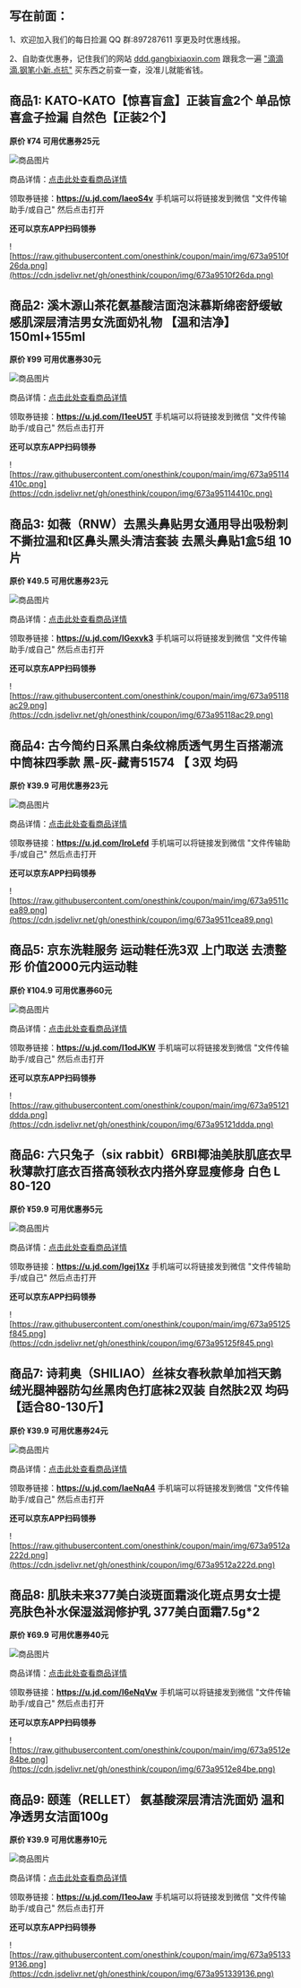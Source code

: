## 写在前面：

1、欢迎加入我们的每日捡漏 QQ 群:897287611 享更及时优惠线报。

2、自助查优惠券，记住我们的网站 [ddd.gangbixiaoxin.com](https://ddd.gangbixiaoxin.com) 跟我念一遍 ["滴滴滴.钢笔小新.点抗"](https://ddd.gangbixiaoxin.com) 买东西之前查一查，没准儿就能省钱。

## 商品1: KATO-KATO【惊喜盲盒】正装盲盒2个 单品惊喜盒子捡漏 自然色【正装2个】

**原价 ¥74 可用优惠券25元**

![商品图片](http://img14.360buyimg.com/n1/jfs/t1/197495/35/43814/30455/66618364F200be218/370e2cfb880c4e83.jpg)

商品详情：[点击此处查看商品详情](https://union-click.jd.com/jdc?e=1003156031&amp;p=JF8BAdMJK1olXwIGUF1ZCkIWAF8IGlsUWQ4DXFddC0kfAl9MRANLAjZbERscSkAJHTRQRA1CCVkdDwtCWhVLHTdNTwcKBENeCVAfUg8bYRpMfQRLOEJSXQUaTg1ffRl3GClxKHx4Olw9bh5iaDpNUiUWO3Z7VyUNX1xXDxtxazliLnVdIDcHWzx0Vip-YitNOWViEj4FVTh1SilOeBBmL2FbIBc-akpzYSZwWyx3AHZgVQwbfiJNZQ98ZAxhJFRlIz0-Vj9-Yz9zfCcTOE5hIjkCViNFZRNoeFpHWnFdKygpCTRId21ecjhMDw90LSEqfChvBA9AczJsPm1CNywmcTx1YDN-ci91KmV9CypfXhMneRdqWShSGURiVA4eQRsRR2ZjSz1SLQoOZF9tC0oXBGYOHF0cWDYyVF5tSSUXAG8BGVoQWzYDZF5bCkseC2wNHVMSWwQyVFZaOJy6u7qCqo6d5NKc3Inkr56ev7uWk2slbQUyVF9cCksTBG4KG2slXQUyV24DZkpEBWxcGlITM1oACAxeXQ8fbWwKGF4TXQEDZFxcCUkVM184eS5RO1lcMRoNARBQRSlAZS1qXnRmISQnZkl3ZTp9cA5QFHgBMi4kCzBHVF8IKw)

领取券链接：**https://u.jd.com/IaeoS4v** 手机端可以将链接发到微信 "文件传输助手/或自己" 然后点击打开

**还可以京东APP扫码领券**

![https://raw.githubusercontent.com/onesthink/coupon/main/img/673a9510f26da.png](https://cdn.jsdelivr.net/gh/onesthink/coupon/img/673a9510f26da.png)

## 商品2: 溪木源山茶花氨基酸洁面泡沫慕斯绵密舒缓敏感肌深层清洁男女洗面奶礼物 【温和洁净】150ml+155ml

**原价 ¥99 可用优惠券30元**

![商品图片](http://img14.360buyimg.com/n1/jfs/t1/222527/27/47722/122045/6736e145Fc0ac6927/93189bcde4312ff8.jpg)

商品详情：[点击此处查看商品详情](https://union-click.jd.com/jdc?e=1003156031&amp;p=JF8BAdsJK1olXwIGUFlfDEsSCl8IGloXVAQBV1lfDEwVBl9MRANLAjZbERscSkAJHTRQRA1CCVkdDwtCWhVLHTdNTwcKBENeCVAfUg8bCx1PbzxmFW5kUQlYfx9nCzAJf1tONQd3Olw1bEhlYjdpRiFHI05VCjgbYVxXDxtxaz5iFAZHIFwlbzxecDF8RDtNOWV6EikvUiJ1ShtObT5mK2FbPBcqQEpzYSZ4Wy1nAH9gVSIbfANzYBZrGwxhJFRlIwcqTzx-az9zfCcTOE5hIjkCViNFZRNheBJHVHFgPA4pazxTYB1wcjhcCEd0NjkqfBJeXA8KbCJiXG1cICw9YSh1YCh8YitzKmVpESlfcChsY3sKbk8XKDZbDT4IcDxAYgxhaS9LPQcEVCwHXzxRD2M4GmsWXAYFXVhaDkISM18IG2tUMwYDVl9fDUgeM244G10XXQ8KV1tUCE8TC18IE1wliqu6gdTs3cOu1_GAzOKyiI--gMDVOHsnAF8IGloXXQIFVVxdOHsXAF8LKwV7XFUFUVldWh95X21USVhCDgdsV11aDkMXBmc4GVoUXwQyZG5VegxjZBxAcz0QCgN1AC5VV0pzAzRgGi57X25mVyw8UCpKeT12UwxLO0BrZF5t)

领取券链接：**https://u.jd.com/I1eeU5T** 手机端可以将链接发到微信 "文件传输助手/或自己" 然后点击打开

**还可以京东APP扫码领券**

![https://raw.githubusercontent.com/onesthink/coupon/main/img/673a95114410c.png](https://cdn.jsdelivr.net/gh/onesthink/coupon/img/673a95114410c.png)

## 商品3: 如薇（RNW）去黑头鼻贴男女通用导出吸粉刺不撕拉温和t区鼻头黑头清洁套装 去黑头鼻贴1盒5组 10片

**原价 ¥49.5 可用优惠券23元**

![商品图片](http://img14.360buyimg.com/n1/jfs/t1/237773/37/20701/65562/6696197fF7adf9f62/aa504e13ae934613.jpg)

商品详情：[点击此处查看商品详情](https://union-click.jd.com/jdc?e=1003156031&amp;p=JF8BAd0JK1olXwIGVFZbC0gRAl8IGlsVXQYHVl9VCE8QAl9MRANLAjZbERscSkAJHTRQRA1CCVkdDwtCWhVLHTdNTwcKBENeCVAfUg8bUDNKeRlnOnUFISZZT05TYxJQRCtOW3xKOlxeDhVLRGZNfFtvG1V-VDcuClxXDxtxazliPmVFIzchbTJ0YCx_GStNOWV-Ej0_VT11Ah9OewBmL2FbNBcpekpyYSZaWztdB2ZgVS4baDJragxRTgxhJG5SIz0mVj1udzxzfCcTOE5hIjkCViNFZRB-byhlSQV1IzwlajxzfC1oYiN8PXJ9Fz4kcCJjAhhJeyJDOHJYJwArcTxhdCdrXC98C2F1HTUcfjJBZBRoD1lgSQR3ZDcdckMRXmtvexlVInN9AFkqCxlzVikEF2sUbQUDVFlUDkwRCmo4K1sVbUdsVF9ZCUoVAmo4GmsVWwQCXVZeDUISAGYKK1sdWjbV-eaIgvrCi9bchdPC5KHX3eKJlsMnM18LK1sUXAQCUFlcCksnM28LK1glA2gDB1ZdDkgRCgFUGQdHXl9WATBeCksTCmcKGWsXXAcAVm5tOBhLQQ1KaTxmWnN6UBlYTCtqWzB4QF1vFWgAV1gDVAweRggIYR1GIQZrJ1xtCHs)

领取券链接：**https://u.jd.com/IGexvk3** 手机端可以将链接发到微信 "文件传输助手/或自己" 然后点击打开

**还可以京东APP扫码领券**

![https://raw.githubusercontent.com/onesthink/coupon/main/img/673a95118ac29.png](https://cdn.jsdelivr.net/gh/onesthink/coupon/img/673a95118ac29.png)

## 商品4: 古今简约日系黑白条纹棉质透气男生百搭潮流中筒袜四季款 黑-灰-藏青51574 【 3双 均码

**原价 ¥39.9 可用优惠券23元**

![商品图片](http://img14.360buyimg.com/n1/jfs/t1/211334/17/45091/115603/673a2d22F59eb6eb2/f350e15906dc0100.jpg)

商品详情：[点击此处查看商品详情](https://union-click.jd.com/jdc?e=1003156031&amp;p=JF8BAd0JK1olXwIGUFlbDU0UA18IGlsVWg8BVl5cCUwfAV9MRANLAjZbERscSkAJHTRQRA1CCVkdDwtCWhVLHTdNTwcKBENeCVAfUg8bX2xJbQwUGnFVKFsDf09RCw9dcjN0OnpiOlwAQzkUdxMIbQJgWXR3VlofVFxXDxtxazliPnleIFwhajxkZDF-YidNOWVQEj0_Uht1SgtObABlO2FbKBc9ekp1YSYJWztdB2JgVS4baBN_ZQxSeAxhJFRlIwcqVj9uewlzfCcTOE5hIjkCViNFZRNubz9hSQV1NzchYTxeVihoGTN8Kl8DUT4vczxjYG9UeDJPOnJhKwApcTdwdB1rXC9sKWN2J14dfDJvZxRoD1lgSQR3ZCEWAD5MSjtJexJBX05yKF4bEhNwdDkEF2sUbQUDVFlUDkwRCmo4K1sVbUdsVF9dC0wfBmc4GmsVWwQCXVZeDUITC2kOK1sdWjbV-eaIgvrCi9bchdPC5KHX3eKJlsMnM18LK1sUXAQCUFlcCksnM28LK1glA2gDB1heXEhAAAFUGQdHXl5DUzBeCkgSBGgBHmsXXAcAVm5tOBcUQhlfGhxiCnoHCilZTkN3VgZgejxpPWgACRUvCz9rAxlRbl9nKAQGFgJtCHs)

领取券链接：**https://u.jd.com/IroLefd** 手机端可以将链接发到微信 "文件传输助手/或自己" 然后点击打开

**还可以京东APP扫码领券**

![https://raw.githubusercontent.com/onesthink/coupon/main/img/673a9511cea89.png](https://cdn.jsdelivr.net/gh/onesthink/coupon/img/673a9511cea89.png)

## 商品5: 京东洗鞋服务 运动鞋任洗3双 上门取送 去渍整形 价值2000元内运动鞋

**原价 ¥104.9 可用优惠券60元**

![商品图片](http://img14.360buyimg.com/n1/jfs/t1/218566/29/3756/320314/618a486dEa03b5ab6/2c2bdfa9918e7702.jpg)

商品详情：[点击此处查看商品详情](https://union-click.jd.com/jdc?e=1003156031&amp;p=JF8BAaYJK1olXwIGUVdfCEsfB18IGloUXgYGVllbDU4nRzBQRQQlBENHFRxWFlVMWzBeTA9KQl1XSwwDVFVPRjtUBAJQAVsMFgQZBBRNXBd6ZlNSAUMCHFo7SR5-WgpMQx5wHmgAHxcWUjNMdzBLbVxSOWFgXQpKSEdjeh9tbChAGnF7KDkpQTxXexpsfzlPIQRhJlYvahFnRw99YzJ3FH5JIixUWy9kd21reVNsP1x9Fj0keBtsYAxWbAR9OnFxKwEpbDxKVhZJWix3Jm1hVBgecDJjZhZ7fAdjJFxmLS0iX3tldjl_XidqGWR1AAojdg5-CjlvWh11UQoyVW5eCUsQCmkPHVIQbTYCVG4PZhBCWCRBUloUXTYDZF5bCkseC2wNEl0XXQcyVFZaOJy6u7qCqo6d5NKc3Inkr56ev7uWk2slbQUyVF9cCksTBG4KG2slXQUyV24DZkpEBWxcGAwWM1oACAxeUwtPbWwKGF4SWwEKZFxcCUkVM184RAFKJXR_XBkBTUtfBwlJTjJMOEJaETseZklcSiRSYwBhAkV0Uxk5bykeV18IKw)

领取券链接：**https://u.jd.com/I1odJKW** 手机端可以将链接发到微信 "文件传输助手/或自己" 然后点击打开

**还可以京东APP扫码领券**

![https://raw.githubusercontent.com/onesthink/coupon/main/img/673a95121ddda.png](https://cdn.jsdelivr.net/gh/onesthink/coupon/img/673a95121ddda.png)

## 商品6: 六只兔子（six rabbit）6RBI椰油美肤肌底衣早秋薄款打底衣百搭高领秋衣内搭外穿显瘦修身 白色 L 80-120

**原价 ¥59.9 可用优惠券5元**

![商品图片](http://img14.360buyimg.com/n1/jfs/t1/188086/24/50507/11574/671f3e5fF2fb9cbc6/f9db8dbcefa819d1.jpg)

商品详情：[点击此处查看商品详情](https://union-click.jd.com/jdc?e=1003156031&amp;p=JF8BAa0JK1olXgACXV9bAUkfA18IGlocVQQGXF1bD0IWBF9MRANLAjZbERscSkAJHTRQRA1CCVkdDwtCWhVLHTdNTwcKBENeCVAfUg8bWC9jHyNUAgALMjU9CyAQaDkMRRh9WnoAOlxZC09XVS4LSzBrWmZ_LA0NAFxXDxtxaz5sLk9HIycHaz9efDN8cjNNOWJiEikvUi11Ag9ObABlOWFYNBcqUEpHYSZwWy9nAH9gHRgbaDJzUBt7ZAxhJFRkIAc-TT9-ZwZzfSdrCllXKzkqAUh1cT1QbDh2AnF7BjokazhTdRt8D1lgbX5JNyIWeigUY2t6HDpMAkRHAQIndjsbD18JK1gUXQELUllbAU4nM28IKxp7XQYGVFlUCEknAl8IHVkVVA4BUVdVD0sSM28AHGvC8L7X3u-IgPLDneffovzA1LrWytZtOHsUM28JGlkVWQEDVl5tOEsUM2w4RTUUDgAAV15fDiVLATNaGAZNBmgBV1pZDEIVCl8KGloXXzYyZAUdY09vQjAOEj1-PQVpUzULDBVUa2h0GTUXWQUGFAgcCxt8fWhoZiNGDQ4yVG4)

领取券链接：**https://u.jd.com/Igej1Xz** 手机端可以将链接发到微信 "文件传输助手/或自己" 然后点击打开

**还可以京东APP扫码领券**

![https://raw.githubusercontent.com/onesthink/coupon/main/img/673a95125f845.png](https://cdn.jsdelivr.net/gh/onesthink/coupon/img/673a95125f845.png)

## 商品7: 诗莉奥（SHILIAO）丝袜女春秋款单加裆天鹅绒光腿神器防勾丝黑肉色打底袜2双装 自然肤2双 均码【适合80-130斤】

**原价 ¥39.9 可用优惠券24元**

![商品图片](http://img14.360buyimg.com/n1/jfs/t1/131725/4/34068/194712/64af7e0dFf9a9fc7c/fbcf5d842e9b6d81.jpg)

商品详情：[点击此处查看商品详情](https://union-click.jd.com/jdc?e=1003156031&amp;p=JF8BAdsJK1olXwQAVVZYCUsUA18IGloXVAMKV1ZUDU4VC19MRANLAjZbERscSkAJHTRQRA1CCVkdDwtCWhVLHTdNTwcKBENeCVAfUg8bWTRyTx5UW29BIFwkSB9nXgx-ZDIWPwRwOlxUDCxMRQoIS19qJAVmJj8OV1xXDxtxaz5iFAZCIiclWDJkdC98RAFNOWUDEioVUi51AhNOby5lOmFYJBc-QEpwYSZ4WzhnAHBgHS4baDlrUxtBfAxhJFRlIz0ISzx-awpzfCcTOE5hIjkCViNFZRNheAJmHGZaMDspeyhWdG1ecixPIlliHCkvfAJvCg9AbCl1PnoFIiwqeihPYCh8YitzKXVXFig0dBhsY3sKbk8XKDZwCjwiFht0Cw9eZSkcBlpqIjUKXjxnD2M4GmsWXAYFXVhaDkISM18IG2tUMwYCUFddDE4TM244G10XXQ8KV1tVCUISCl8IE1wliqu6gdTs3cOu1_GAzOKyiI--gMDVOHsnAF8IGloXXQIFVVxdOHsXAF8LKwV7XFUHA1leDE95X21USVhJC1tsV1xcAUgVAGg4GVoUXwQyZG4HUzFDRi4OchhhX39CAC4Aaz1oamxqGSl7Xw8GMwUbbUtHBxBxGD9nPFVdZF5t)

领取券链接：**https://u.jd.com/IaeNqA4** 手机端可以将链接发到微信 "文件传输助手/或自己" 然后点击打开

**还可以京东APP扫码领券**

![https://raw.githubusercontent.com/onesthink/coupon/main/img/673a9512a222d.png](https://cdn.jsdelivr.net/gh/onesthink/coupon/img/673a9512a222d.png)

## 商品8: 肌肤未来377美白淡斑面霜淡化斑点男女士提亮肤色补水保湿滋润修护乳 377美白面霜7.5g*2

**原价 ¥69.9 可用优惠券40元**

![商品图片](http://img14.360buyimg.com/n1/jfs/t1/79351/15/26946/78572/66b2d2bcFa8935d08/f4f347683833ea2b.jpg)

商品详情：[点击此处查看商品详情](https://union-click.jd.com/jdc?e=1003156031&amp;p=JF8BAdsJK1olXwIGUFhdAE8SCl8IGlocWAECUVdUCU8fAV9MRANLAjZbERscSkAJHTRQRA1CCVkdDwtCWhVLHTdNTwcKBENeCVAfUg8bCjhwaF8TLll2PFoLDEtMQBxjRyJsOUJEOlwHVTRAfRANYQMUIFhnEANYQVxXDxtxaz5sLnFcICc9WzJkZCx-YidNOWJQEikVVT11Ag9ObABlPWFYBhcqUEp0YW5aWzh3AHVgHSYbfzJNUxtscAxhJFRlIwcuVDxuVQZzfCcTOE5hIjkCViNFZRNrewJuAXBwMyg-bCBUYAZ4cjhMJkNiLSY_fxFCRAwKbCxiXG4LIycLbSt1YCh8Yi9wKV9XCio0Ui1sY3sKbk8XKDZkMjUAdjQQAg0AZTAUHXxyVSRbcA9BD2M4GmsWXAYFXVhaDkISM18IG2tUMwYDUVZbCEsTM244G10XXQ8KV1tVCkkQBl8IE1wliqu6gdTs3cOu1_GAzOKyiI--gMDVOHsnAF8IGloXXQIFVVxdOHsXAF8LKwV7XFUHA1hcW095X21USVhLCVJsV1xcAU8eBWc4GVoUXwQyZG5UXzNkB2l7RC99WVAGVAUeeyBLehZsXx17X1xfKwkjd05tW251RT5RAANLZF5t)

领取券链接：**https://u.jd.com/I6eNqVw** 手机端可以将链接发到微信 "文件传输助手/或自己" 然后点击打开

**还可以京东APP扫码领券**

![https://raw.githubusercontent.com/onesthink/coupon/main/img/673a9512e84be.png](https://cdn.jsdelivr.net/gh/onesthink/coupon/img/673a9512e84be.png)

## 商品9: 颐莲（RELLET） 氨基酸深层清洁洗面奶 温和净透男女洁面100g

**原价 ¥39.9 可用优惠券10元**

![商品图片](http://img14.360buyimg.com/n1/jfs/t1/238273/27/17128/77434/66514e42Fecc22971/e0456a00d7afb1b6.jpg)

商品详情：[点击此处查看商品详情](https://union-click.jd.com/jdc?e=1003156031&amp;p=JF8BAdcJK1olXwIGUFtdCUwfBl8PH1kRWAUDVF1dAHtTXDdWRGtMGENDFlVDFhBPXDlfTwQKBlMdBgABFhNSVzMXQh5JAAhADhpRQQNAeG8MEhhjA31lHAUad01Ieit-awlUMwQFURsVW0NhQRwPZwBUVWRkA0kdBDwVZw98eCxXKW92Nyk-QRxwehB3bD9TSQV1MQE6dyhKZCpsUzhpPWJUXTsFdyJ0WSZXfgNqInJhMwIpYTNPdAxzRS9sB1Z2JyEDcD58dQ1Sb11xFA5fAS41HEhgdAZSSDh2IRIBIykvdzhjSiZIbSJpOH9mIFcpYSNHdxt4EzhnPWB7ICEefxFjYRhreB9iNGJlIAc2TzNnF219D1lgbVoAUxYEbENUZjNuBRtyFlJBCFkvbTsbD18JK1gUXQELUllbAU4nM28IKxp7XQ4BXVltCXsXBW0IElMWWA4FVFtZOEsfBF_ftuPA17fX3OeJlsPAusjdkufBw44yZG5eOEsWAm0IH1wUXwYyZF5eOEgnXQEJSF0WXwFVATABChdFAC9TUDUWXwUDVFZYDXsVAm4KGWslbU9KAyVdDEJUdTFzfBNOGnkECycZfjtFQgEKHF5QFVUKIhwuDzdMQmdqfQwlXTY)

领取券链接：**https://u.jd.com/I1eoJaw** 手机端可以将链接发到微信 "文件传输助手/或自己" 然后点击打开

**还可以京东APP扫码领券**

![https://raw.githubusercontent.com/onesthink/coupon/main/img/673a951339136.png](https://cdn.jsdelivr.net/gh/onesthink/coupon/img/673a951339136.png)

